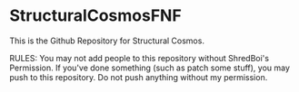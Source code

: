 # StructuralCosmosFNF
This is the Github Repository for Structural Cosmos.

RULES:
You may not add people to this repository without ShredBoi's Permission.
If you've done something (such as patch some stuff), you may push to this repository.
Do not push anything without my permission.
